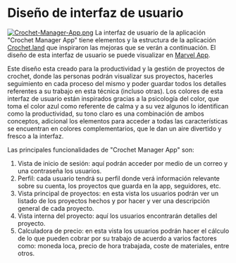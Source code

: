 
# Diseño de interfaz de usuario
[![Crochet-Manager-App.png](https://i.postimg.cc/JnxBDLkd/Crochet-Manager-App.png)](https://postimg.cc/ZB9q2Xjr)
La interfaz de usuario de la aplicación "Crochet Manager App" tiene elementos y la estructura de la aplicación [Crochet.land](https://play.google.com/store/apps/details?id=land.crochet.app&hl=en&gl=US) que inspiraron las mejoras que se verán a continuación.
El diseño de esta interfaz de usuario se puede visualizar en [Marvel App](https://marvelapp.com/prototype/2i8d61b6).

Este diseño esta creado para la productividad y la gestión de proyectos de crochet, donde las personas podrán visualizar sus proyectos, hacerles seguimiento en cada proceso del mismo y poder guardar todos los detalles referentes a su trabajo en esta técnica (incluso otras).
Los colores de esta interfaz de usuario están inspirados gracias a la psicología del color, que toma el color azul como referente de calma y a su vez algunos lo identifican como la productividad, su tono claro es una combinación de ambos conceptos, adicional los elementos para acceder a todas las características se encuentran en colores complementarios, que le dan un aire divertido y fresco a la interfaz.

Las principales funcionalidades de "Crochet Manager App" son:
1. Vista de inicio de sesión: aquí podrán acceder por medio de un correo y una contraseña los usuarios.
2. Perfil: cada usuario tendrá su perfil donde verá información relevante sobre su cuenta, los proyectos que guarda en la app, seguidores, etc.
3. Vista principal de proyectos: en esta vista los usuarios podrán ver un listado de los proyectos hechos y por hacer y ver una descripción general de cada proyecto.
4. Vista interna del proyecto: aquí los usuarios encontrarán detalles del proyecto.
5. Calculadora de precio: en esta vista los usuarios podrán hacer el cálculo de lo que pueden cobrar por su trabajo de acuerdo a varios factores como: moneda loca, precio de hora trabajada, coste de materiales, entre otros.
